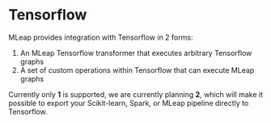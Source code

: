 # Tensorflow

MLeap provides integration with Tensorflow in 2 forms:

1. An MLeap Tensorflow transformer that executes arbitrary Tensorflow graphs
2. A set of custom operations within Tensorflow that can execute MLeap graphs

Currently only __1__ is supported, we are currently planning __2__,
which will make it possible to export your Scikit-learn, Spark, or MLeap
pipeline directly to Tensorflow.

